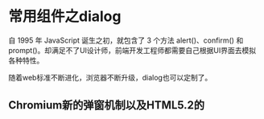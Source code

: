 # 常用组件之dialog

自 1995 年 JavaScript 诞生之初，就包含了 3 个方法 alert()、confirm() 和 prompt()。却满足不了UI设计师，前端开发工程师都需要自己根据UI界面去模拟各种特性。

随着web标准不断进化，浏览器不断升级，dialog也可以定制了。

## Chromium新的弹窗机制以及HTML5.2的<dialog>元素
  
<dialog> 作为 HTML 5.2 的元素，目前除了 Chrome 和 Opara 以外，其它浏览器均未支持。但是 Google 提供了一个[dialog-polyfill](https://github.com/GoogleChrome/dialog-polyfill)。
  
和使用html其他标签一样使用<dialog>
  
  ```
    <dialog>这是一个dialog</dialog>
  ```
  
  不过你压根看不出什么，没有任何效果，是对的，是没有任何效果，因为没有调用它。

怎么调用，一般我们自己去写dialog，会有2个必须有的方法，一个是open打开dialog，一个是close关闭dialog。
不过不好意思<dialog>提供是show()和showModal()和close()。
  
  ```
  <dialog>
        <p>这是一个dialog</p>
        <button id="close">关闭</button>
    </dialog>

    <button id="show">打开</button>
    <script>
        var dialog = document.querySelector('dialog');

        document.querySelector('#show').onclick = function() {
            // dialog.show();     // 无backdrop
            dialog.showModal();   // 有backdrop
        };

        document.querySelector('#close').onclick = function() {
            dialog.close();
        };
    </script>
  ```
  
  不写任何样式，很丑很原生。
  
  谷歌浏览器默认dialog样式
  
  ```
  dialog {
      display: block;
      position: absolute;
      left: 0px;
      right: 0px;
      width: -webkit-fit-content;
      height: -webkit-fit-content;
      color: black;
      margin: auto;
      border-width: initial;
      border-style: solid;
      border-color: initial;
      border-image: initial;
      padding: 1em;
      background: white;
  }
  ```
  
  你可能一定要问show()和showModal()有什么区别，它们的区别在于有没有backdrop遮罩层。
   谷歌浏览器默认dialog::backdrop样式
    
  ```
  dialog::backdrop {
      position: fixed;
      top: 0px;
      right: 0px;
      bottom: 0px;
      left: 0px;
      background: rgba(0, 0, 0, 0.1);
  }
  ```
  
  backdrop是dialog的伪元素，可以通过使用 CSS 的伪元素 ::backdrop 去修改定制。
  
  整体来说<dialog>还是比较简单易用，比我们用javascript 使用 <div> 来模拟弹窗，容易的多，随着浏览器不断升级，这也将是标准。
  相比 <div> 而言，<dialog> 更大强大，也更加符合规范。
  
  
